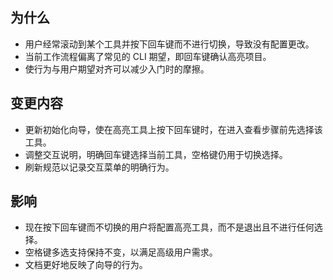 ## 为什么
- 用户经常滚动到某个工具并按下回车键而不进行切换，导致没有配置更改。
- 当前工作流程偏离了常见的 CLI 期望，即回车键确认高亮项目。
- 使行为与用户期望对齐可以减少入门时的摩擦。

## 变更内容
- 更新初始化向导，使在高亮工具上按下回车键时，在进入查看步骤前先选择该工具。
- 调整交互说明，明确回车键选择当前工具，空格键仍用于切换选择。
- 刷新规范以记录交互菜单的明确行为。

## 影响
- 现在按下回车键而不切换的用户将配置高亮工具，而不是退出且不进行任何选择。
- 空格键多选支持保持不变，以满足高级用户需求。
- 文档更好地反映了向导的行为。